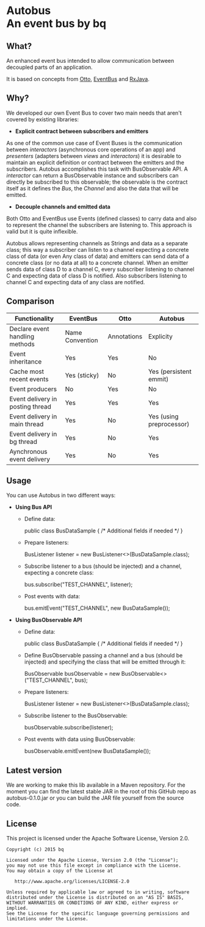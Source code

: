  __Autobus__ <br/>An event bus by __bq__
======================================

What?
------------------------------
An enhanced event bus intended to allow communication between decoupled parts of an application.

It is based on concepts from [Otto][1], [EventBus][2] and [RxJava][3].


Why?
------------------------------
We developed our own Event Bus to cover two main needs that aren't covered by existing libraries:

* __Explicit contract between subscribers and emitters__

As one of the common use case of Event Buses is the communication between _interactors_ (asynchronous core operations of an app) and _presenters_ (adapters between _views_ and _interactors_) it is desirable to maintain an explicit definition or contract between the emitters and the subscribers. Autobus accomplishes this task with BusObservable API. A _interactor_ can return a BusObservable instance and subscribers can directly be subscribed to this observable; the observable is the contract itself as it defines the _Bus_, the _Channel_ and also the data that will be emitted. 

* __Decouple channels and emitted data__

Both Otto and EventBus use Events (defined classes) to carry data and also to represent the channel the subscribers
are listening to. This approach is valid but it is quite inflexible. 

Autobus allows representing channels as Strings and
data as a separate class; this way a subscriber can listen to a channel expecting a concrete class of data (or even Any class
of data) and emitters can send data of a concrete class (or no data at all) to a concrete channel. When an emitter sends data of
class D to a channel C, every subscriber listening to channel C and expecting data of class D is notified. Also subscribers
listening to channel C and expecting data of any class are notified.


Comparison
----------
| Functionality                   | EventBus        | Otto        | Autobus                           |
| --------------------------------|-----------------|-------------|---------------------------------- |
| Declare event handling methods  | Name Convention | Annotations | Explicity                         |
| Event inheritance               | Yes             | Yes         | No                                |
| Cache most recent events        | Yes (sticky)    | No          | Yes (persistent emmit)            |
| Event producers                 | No              | Yes         | No                                |
| Event delivery in posting thread| Yes             | Yes         | Yes                               |
| Event delivery in main thread   | Yes             | No          | Yes (using preprocessor)          |
| Event delivery in bg thread     | Yes             | No          | Yes                               |
| Aynchronous event delivery      | Yes             | No          | Yes                               |


Usage
--------
You can use Autobus in two different ways:

* __Using Bus API__
    * Define data:

        public class BusDataSample { /* Additional fields if needed */ }

    * Prepare listeners:

        BusListener<BusDataSample> listener = new BusListener<>(BusDataSample.class);

    * Subscribe listener to a bus (should be injected) and a channel, expecting a concrete class:

        bus.subscribe("TEST_CHANNEL", listener);

    * Post events with data:

        bus.emitEvent("TEST_CHANNEL", new BusDataSample());



* __Using BusObservable API__
    * Define data:

        public class BusDataSample { /* Additional fields if needed */ }

    * Define BusObservable passing a channel and a bus (should be injected) and specifying the class that will be emitted through it:

        BusObservable<BusDataSample> busObservable = new BusObservable<>("TEST_CHANNEL", bus);

    * Prepare listeners:

        BusListener<BusDataSample> listener = new BusListener<>(BusDataSample.class);

    * Subscribe listener to the BusObservable:

        busObservable.subscribe(listener);

    * Post events with data using BusObservable:

        busObservable.emitEvent(new BusDataSample());


Latest version
--------------
We are working to make this lib available in a Maven repository.
For the moment you can find the latest stable JAR in the root of this GitHub repo as autobus-0.1.0.jar or
you can build the JAR file yourself from the source code.


License
-------
This project is licensed under the Apache Software License, Version 2.0.

    Copyright (c) 2015 bq

    Licensed under the Apache License, Version 2.0 (the "License");
    you may not use this file except in compliance with the License.
    You may obtain a copy of the License at

       http://www.apache.org/licenses/LICENSE-2.0

    Unless required by applicable law or agreed to in writing, software
    distributed under the License is distributed on an "AS IS" BASIS,
    WITHOUT WARRANTIES OR CONDITIONS OF ANY KIND, either express or implied.
    See the License for the specific language governing permissions and
    limitations under the License.


 [1]: http://square.github.com/otto/
 [2]: https://github.com/greenrobot/EventBus
 [3]: https://github.com/ReactiveX/RxJava